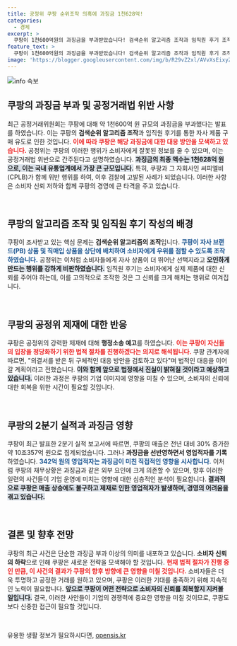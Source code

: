 ```yaml
---
title: 공정위 쿠팡 순위조작 의혹에 과징금 1천628억!
categories:
  - 경제
excerpt: >
  쿠팡이 1천600억원의 과징금을 부과받았습니다! 검색순위 알고리즘 조작과 임직원 후기 조작 혐의로, 이 사태는 국내 유통업계에서 최대 규모. 법정 공방이 예고된 가운데, 과연 쿠팡의 운명은?
feature_text: >
  쿠팡이 1천600억원의 과징금을 부과받았습니다! 검색순위 알고리즘 조작과 임직원 후기 조작 혐의로, 이 사태는 국내 유통업계에서 최대 규모. 법정 공방이 예고된 가운데, 과연 쿠팡의 운명은?
image: 'https://blogger.googleusercontent.com/img/b/R29vZ2xl/AVvXsEixyZcFfHzMRdzZMjFBmAUKJYCLCGyLL1o632UiGVXcaFdKo_bkvkuCioo0uUKlGfBVcT3P84aROyZIXSBEx3Aw5nCQ3pTgDom1WDC4m8eifvWiAmWEEVb4x6G_l8C0QH225ldMjyaFvpxGEBGNO37VmDTDMHGhJPq73UglMfDca1-0aw/s1600/blogspot.png'
---
```


<p><img src="https://blogger.googleusercontent.com/img/b/R29vZ2xl/AVvXsEixyZcFfHzMRdzZMjFBmAUKJYCLCGyLL1o632UiGVXcaFdKo_bkvkuCioo0uUKlGfBVcT3P84aROyZIXSBEx3Aw5nCQ3pTgDom1WDC4m8eifvWiAmWEEVb4x6G_l8C0QH225ldMjyaFvpxGEBGNO37VmDTDMHGhJPq73UglMfDca1-0aw/s1600/blogspot.png" alt="info 속보" /></p>

<h2 data-ke-size="size26">쿠팡의 과징금 부과 및 공정거래법 위반 사항</h2>

<p data-ke-size="size16">최근 공정거래위원회는 쿠팡에 대해 약 1천600억 원 규모의 과징금을 부과했다는 발표를 하였습니다. 이는 쿠팡의 <b>검색순위 알고리즘 조작</b>과 임직원 후기를 통한 자사 제품 구매 유도로 인한 것입니다. <b><span style="color: #ee2323;">이에 따라 쿠팡은 해당 과징금에 대한 대응 방안을 모색하고 있습니다.</span></b> 공정위는 쿠팡의 이러한 행위가 소비자에게 잘못된 정보를 줄 수 있으며, 이는 공정거래법 위반으로 간주된다고 설명하였습니다. <b><span style="background-color: #21538527;">과징금의 최종 액수는 1천628억 원으로, 이는 국내 유통업계에서 가장 큰 규모입니다.</span></b> 특히, 쿠팡과 그 자회사인 씨피엘비(CPLB)가 함께 위반 행위를 하여, 이후 검찰에 고발된 사례가 되었습니다. 이러한 사항은 소비자 신뢰 저하와 함께 쿠팡의 경영에 큰 타격을 주고 있습니다.</p>

<p data-ke-size="size16">&nbsp;</p>

<h2 data-ke-size="size26">쿠팡의 알고리즘 조작 및 임직원 후기 작성의 배경</h2>

<p data-ke-size="size16">쿠팡이 조사받고 있는 핵심 문제는 <b>검색순위 알고리즘의 조작</b>입니다. <b><span style="color: #1a5490;">쿠팡이 자사 브랜드(PB) 상품 및 직매입 상품을 상단에 배치하여 소비자에게 우위를 점할 수 있도록 조작하였습니다.</span></b> 공정위는 이처럼 소비자들에게 자사 상품이 더 뛰어난 선택지라고 <b><span style="background-color: #21538527;">오인하게 만드는 행위를 강하게 비판하였습니다.</span></b> 임직원 후기는 소비자에게 실제 제품에 대한 신뢰를 주어야 하는데, 이를 고의적으로 조작한 것은 그 신뢰를 크게 해치는 행위로 여겨집니다.</p>

<p data-ke-size="size16">&nbsp;</p>

<h2 data-ke-size="size26">쿠팡의 공정위 제재에 대한 반응</h2>

<p data-ke-size="size16">쿠팡은 공정위의 강력한 제재에 대해 <b>행정소송 예고</b>를 하였습니다. <b><span style="color: #ee2323;">이는 쿠팡이 자신들의 입장을 정당화하기 위한 법적 절차를 진행하겠다는 의지로 해석됩니다.</span></b> 쿠팡 관계자에 따르면, "의결서를 받은 뒤 구체적인 대응 방안을 검토하고 있다"며 법적인 대응을 이어갈 계획이라고 전했습니다. <b><span style="background-color: #21538527;">이와 함께 앞으로 법정에서 진실이 밝혀질 것이라고 예상하고 있습니다.</span></b> 이러한 과정은 쿠팡의 기업 이미지에 영향을 미칠 수 있으며, 소비자의 신뢰에 대한 회복을 위한 시간이 필요할 것입니다.</p>

<p data-ke-size="size16">&nbsp;</p>

<h2 data-ke-size="size26">쿠팡의 2분기 실적과 과징금 영향</h2>

<p data-ke-size="size16">쿠팡이 최근 발표한 2분기 실적 보고서에 따르면, 쿠팡의 매출은 전년 대비 30% 증가한 약 10조357억 원으로 집계되었습니다. 그러나 <b>과징금을 선반영하면서 영업적자를 기록</b>하였습니다. <b><span style="color: #1a5490;">342억 원의 영업적자는 과징금이 미친 직접적인 영향을 시사합니다.</span></b> 이처럼 쿠팡의 재무상황은 과징금과 같은 외부 요인에 크게 의존할 수 있으며, 향후 이러한 일련의 사건들이 기업 운영에 미치는 영향에 대한 심층적인 분석이 필요합니다. <b><span style="background-color: #21538527;">결과적으로 쿠팡은 매출 상승에도 불구하고 제재로 인한 영업적자가 발생하며, 경영의 어려움을 겪고 있습니다.</span></b></p>

<p data-ke-size="size16">&nbsp;</p>

<h2 data-ke-size="size26">결론 및 향후 전망</h2>

<p data-ke-size="size16">쿠팡의 최근 사건은 단순한 과징금 부과 이상의 의미를 내포하고 있습니다. <b>소비자 신뢰의 하락</b>으로 인해 쿠팡은 새로운 전략을 모색해야 할 것입니다. <b><span style="color: #ee2323;">현재 법적 절차가 진행 중인 만큼, 이 사건의 결과가 쿠팡의 향후 방향에 큰 영향을 미칠 것입니다.</span></b> 소비자들은 더욱 투명하고 공정한 거래를 원하고 있으며, 쿠팡은 이러한 기대를 충족하기 위해 지속적인 노력이 필요합니다. <b><span style="background-color: #21538527;">앞으로 쿠팡이 어떤 전략으로 소비자의 신뢰를 회복할지 지켜볼 일입니다.</span></b> 결국, 이러한 사안들이 기업의 경쟁력에 중요한 영향을 미칠 것이므로, 쿠팡도 보다 신중한 접근이 필요할 것입니다.</p>

<p data-ke-size="size16">&nbsp;</p>
유용한 생활 정보가 필요하시다면, <a href="https://opensis.kr" rel="dofollow">opensis.kr</a>



